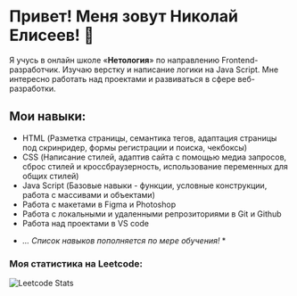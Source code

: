 # Привет! Меня зовут Николай Елисеев! 👏

Я учусь в онлайн школе «**Нетология**» по направлению Frontend-разработчик. Изучаю верстку и написание логики на Java Script. Мне интересно работать над проектами и развиваться в сфере веб-разработки.

## Мои навыки:

+ HTML (Разметка страницы, семантика тегов, адаптация страницы под скринридер, формы регистрации и поиска, чекбоксы)
+ CSS (Написание стилей, адаптив сайта с помощью медиа запросов, сброс стилей и кроссбраузерность, использование переменных для общих стилей)
+ Java Script (Базовые навыки - функции, условные конструкции, работа с массивами и объектами)
+ Работа с макетами в Figma и Photoshop
+ Работа с локальными и удаленными репрозиториями в Git и Github
+ Работа над проектами в VS code 

* *... Список навыков пополняется по мере обучения!* * 

### Моя статистика на Leetcode:
![Leetcode Stats](https://leetcard.jacoblin.cool/nikolay87-ru?theme=light&font=Average%20Sans)
